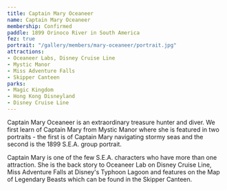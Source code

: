 ```yaml
---
title: Captain Mary Oceaneer
name: Captain Mary Oceaneer
membership: Confirmed
paddle: 1899 Orinoco River in South America
fez: true
portrait: "/gallery/members/mary-oceaneer/portrait.jpg"
attractions:
- Oceaneer Labs, Disney Cruise Line
- Mystic Manor
- Miss Adventure Falls
- Skipper Canteen
parks:
- Magic Kingdom
- Hong Kong Disneyland
- Disney Cruise Line
---
```


Captain Mary Oceaneer is an extraordinary treasure hunter and diver. We first learn of Captain Mary from Mystic Manor where she is featured in two portraits - the first is of Captain Mary navigating stormy seas and the second is the 1899 S.E.A. group portrait.

Captain Mary is one of the few S.E.A. characters who have more than one attraction. She is the back story to Oceaneer Lab on Disney Cruise Line, Miss Adventure Falls at Disney's Typhoon Lagoon and features on the Map of Legendary Beasts which can be found in the Skipper Canteen.